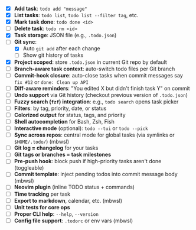 - [x] **Add task**: `todo add "message"`
- [x] **List tasks**: `todo list`, `todo list --filter tag`, etc.
- [x] **Mark task done**: `todo done <id>`
- [ ] **Delete task**: `todo rm <id>`
- [x] **Task storage**: JSON file (e.g., `.todo.json`)
- [ ] **Git sync**:
  - [x] Auto `git add` after each change
  - [ ] Show git history of tasks
- [x] **Project scoped**: store `.todo.json` in current Git repo by default
- [ ] **Branch-aware task context**: auto-switch todo files per Git branch
- [ ] **Commit-hook closure**: auto-close tasks when commit messages say `fix #12` or `done: Clean up API`
- [ ] **Diff-aware reminders**: "You edited X but didn't finish task Y" on commit
- [ ] **Undo support** via Git history (checkout previous version of `.todo.json`)
- [ ] **Fuzzy search (`fzf`) integration**: e.g., `todo search` opens task picker
- [ ] **Filters**: by tag, priority, date, or status
- [ ] **Colorized output** for status, tags, and priority
- [ ] **Shell autocompletion** for Bash, Zsh, Fish
- [ ] **Interactive mode** (optional): `todo --tui` or `todo --pick`
- [ ] **Sync across repos**: central mode for global tasks (via symlinks or `$HOME/.todo/`) (mbwsl)
- [ ] **Git log = changelog** for your tasks
- [ ] **Git tags or branches = task milestones**
- [ ] **Pre-push hook**: block push if high-priority tasks aren't done (toggleable)
- [ ] **Commit template**: inject pending todos into commit message body (mbwsl)
- [ ] **Neovim plugin** (inline TODO status + commands)
- [ ] **Time tracking** per task
- [ ] **Export to markdown**, calendar, etc. (mbwsl)
- [ ] **Unit tests for core ops**
- [ ] **Proper CLI help**: `--help`, `--version`
- [ ] **Config file support**: `.todorc` or env vars (mbwsl)
